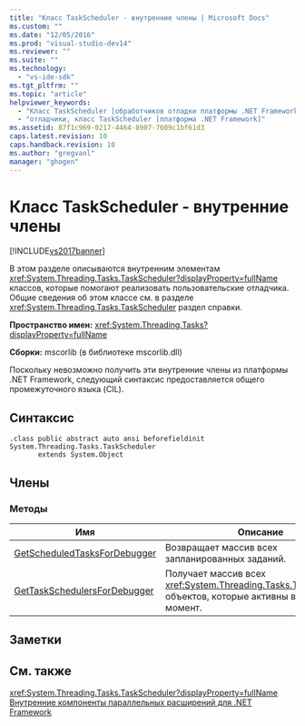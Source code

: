 ```yaml
---
title: "Класс TaskScheduler - внутренние члены | Microsoft Docs"
ms.custom: ""
ms.date: "12/05/2016"
ms.prod: "visual-studio-dev14"
ms.reviewer: ""
ms.suite: ""
ms.technology: 
  - "vs-ide-sdk"
ms.tgt_pltfrm: ""
ms.topic: "article"
helpviewer_keywords: 
  - "Класс TaskScheduler [обработчиков отладки платформы .NET Framework]"
  - "отладчики, класс TaskScheduler [платформа .NET Framework]"
ms.assetid: 87f1c969-0217-4464-8907-7609c1bf61d3
caps.latest.revision: 10
caps.handback.revision: 10
ms.author: "gregvanl"
manager: "ghogen"
---
```

# Класс TaskScheduler - внутренние члены
[!INCLUDE[vs2017banner](../../code-quality/includes/vs2017banner.md)]

В этом разделе описываются внутренним элементам <xref:System.Threading.Tasks.TaskScheduler?displayProperty=fullName> классов, которые помогают реализовать пользовательские отладчика. Общие сведения об этом классе см. в разделе <xref:System.Threading.Tasks.TaskScheduler> раздел справки.  
  
 **Пространство имен:** <xref:System.Threading.Tasks?displayProperty=fullName>  
  
 **Сборки:** mscorlib \(в библиотеке mscorlib.dll\)  
  
 Поскольку невозможно получить эти внутренние члены из платформы .NET Framework, следующий синтаксис предоставляется общего промежуточного языка \(CIL\).  
  
## Синтаксис  
  
```  
.class public abstract auto ansi beforefieldinit System.Threading.Tasks.TaskScheduler  
       extends System.Object  
```  
  
## Члены  
  
### Методы  
  
|Имя|Описание|  
|---------|--------------|  
|[GetScheduledTasksForDebugger](../../extensibility/debugger/getscheduledtasksfordebugger-method.md)|Возвращает массив всех запланированных заданий.|  
|[GetTaskSchedulersForDebugger](../../extensibility/debugger/gettaskschedulersfordebugger-method.md)|Получает массив всех <xref:System.Threading.Tasks.TaskScheduler> объектов, которые активны в данный момент.|  
  
## Заметки  
  
## См. также  
 <xref:System.Threading.Tasks.TaskScheduler?displayProperty=fullName>   
 [Внутренние компоненты параллельных расширений для .NET Framework](../../extensibility/debugger/parallel-extension-internals-for-the-dotnet-framework.md)